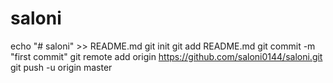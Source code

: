 # saloni
echo "# saloni" >> README.md
git init
git add README.md
git commit -m "first commit"
git remote add origin https://github.com/saloni0144/saloni.git
git push -u origin master
